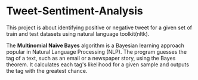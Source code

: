 # Tweet-Sentiment-Analysis
This project is about identifying positive or negative tweet for a given set of train and test datasets using natural language toolkit(nltk).

The **Multinomial Naive Bayes** algorithm is a Bayesian learning approach popular in Natural Language Processing (NLP). The program guesses the tag of a text, such as an email or a newspaper story, using the Bayes theorem. It calculates each tag's likelihood for a given sample and outputs the tag with the greatest chance.
